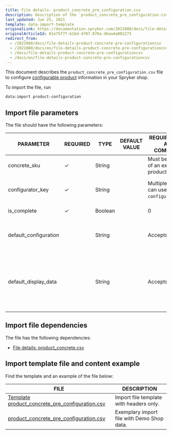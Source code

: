```yaml
---
title: File details- product_concrete_pre_configuration.csv
description: Description of the `product_concrete_pre_configuration.csv` import file.
last_updated: Jun 25, 2021
template: data-import-template
originalLink: https://documentation.spryker.com/2021080/docs/file-details-product-concrete-pre-configurationcsv
originalArticleId: 81e75f7f-b1bd-4707-870a-dbea4a001273
redirect_from:
  - /2021080/docs/file-details-product-concrete-pre-configurationcsv
  - /2021080/docs/en/file-details-product-concrete-pre-configurationcsv
  - /docs/file-details-product-concrete-pre-configurationcsv
  - /docs/en/file-details-product-concrete-pre-configurationcsv
---
```


This document describes the `product_concrete_pre_configuration.csv` file to configure [configurable product](/docs/scos/user/features/{{page.version}}/configurable-product-feature-overview.html) information in your Spryker shop.

To import the file, run

```bash
data:import product-configuration
```

## Import file parameters

The file should have the following parameters:


| PARAMETER | REQUIRED | TYPE | DEFAULT VALUE | REQUIREMENTS AND COMMENTS | DESCRIPTION |
| --- | --- | --- | --- | --- | --- |
| concrete_sku | ✓ | String | | Must be an SKU of an existing product. | Unique product identifier. |
| configurator_key | ✓ | String | | Multiple products can use the same `configurator_key`. | Unique identifier of a product configurator to be used for this product. |
| is_complete | ✓ | Boolean | | 0 | True = `1` </br> False = `0` | Defines if product configuration is complete by default.
| default_configuration | | String |  | Accepts JSON. | Defines the configuration customers start configuring the product with. |
| default_display_data | | String |  | Accepts JSON. | Defines the configuration to be displayed to customers when they start configuring the product. The parameters are taken from `default_configuration`. |

## Import file dependencies

The file has the following dependencies:

*   [File details: product_concrete.csv](/docs/scos/dev/data-import/{{page.version}}/data-import-categories/catalog-setup/products/file-details-product-concrete.csv.html#headers-amp-mandatory-fields)


## Import template file and content example

Find the template and an example of the file below:

| FILE | DESCRIPTION |
| --- | --- |
| [Template product_concrete_pre_configuration.csv](https://spryker.s3.eu-central-1.amazonaws.com/docs/Developer+Guide/Back-End/Data+Manipulation/Data+Ingestion/Data+Import/Data+Import+Categories/Catalog+Setup/Products/Template+product_concrete_pre_configuration.csv) | Import file template with headers only. |
| [product_concrete_pre_configuration.csv](https://spryker.s3.eu-central-1.amazonaws.com/docs/Developer+Guide/Back-End/Data+Manipulation/Data+Ingestion/Data+Import/Data+Import+Categories/Catalog+Setup/Products/product_concrete_pre_configuration.csv) | Exemplary import file with Demo Shop data. |
